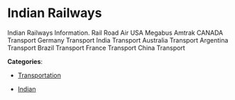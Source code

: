 # Indian Railways


Indian Railways Information. Rail Road Air USA Megabus Amtrak CANADA Transport Germany Transport India Transport Australia Transport Argentina Transport Brazil Transport France Transport China Transport



**Categories**:

- [Transportation](https://github.com/apis-list/apis-list#transportation)

- [Indian](https://github.com/apis-list/apis-list#indian)



